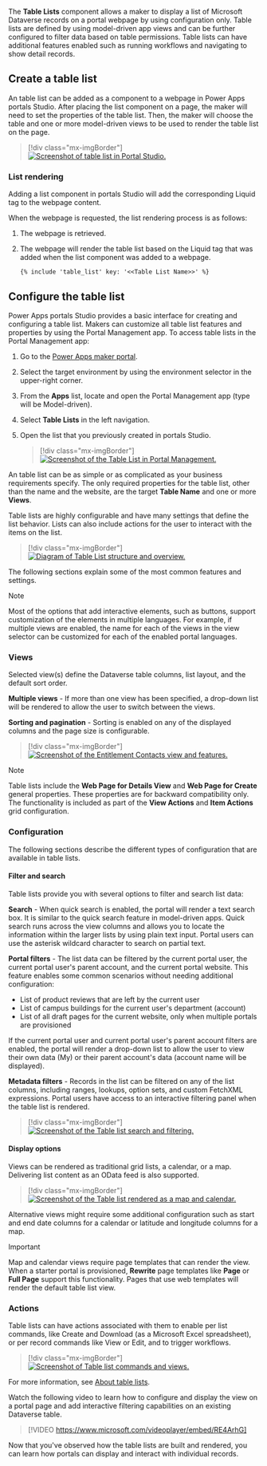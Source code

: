 The **Table Lists** component allows a maker to display a list of Microsoft Dataverse records on a portal webpage by using configuration only. Table lists are defined by using model-driven app views and can be further configured to filter data based on table permissions. Table lists can have additional features enabled such as running workflows and navigating to show detail records. 

## Create a table list 

An table list can be added as a component to a webpage in Power Apps portals Studio. After placing the list component on a page, the maker will need to set the properties of the table list. Then, the maker will choose the table and one or more model-driven views to be used to render the table list on the page.

> [!div class="mx-imgBorder"]
> [![Screenshot of table list in Portal Studio.](../media/2-entity-list-portal-studio-ss.png)](../media/2-entity-list-portal-studio-ss.png#lightbox)

### List rendering

Adding a list component in portals Studio will add the corresponding Liquid tag to the webpage content.

When the webpage is requested, the list rendering process is as follows:

1. The webpage is retrieved.
1. The webpage will render the table list based on the Liquid tag that was added when the list component was added to a webpage.

    ```twig
    {% include 'table_list' key: '<<Table List Name>>' %}
    ```

## Configure the table list

Power Apps portals Studio provides a basic interface for creating and configuring a table list. Makers can customize all table list features and properties by using the Portal Management app. To access table lists in the Portal Management app:

1. Go to the [Power Apps maker portal](https://make.powerapps.com/?azure-portal=true).
1. Select the target environment by using the environment selector in the upper-right corner.
1. From the **Apps** list, locate and open the Portal Management app (type will be Model-driven).
1. Select **Table Lists** in the left navigation.
1. Open the list that you previously created in portals Studio.

    > [!div class="mx-imgBorder"]
    > [![Screenshot of the Table List in Portal Management.](../media/2-list-portal-app-ssm.png)](../media/2-list-portal-app-ssm.png#lightbox)

An table list can be as simple or as complicated as your business requirements specify. The only required properties for the table list, other than the name and the website, are the target **Table Name** and one or more **Views**. 

Table lists are highly configurable and have many settings that define the list behavior. Lists can also include actions for the user to interact with the items on the list.

> [!div class="mx-imgBorder"]
> [![Diagram of Table List structure and overview.](../media/2-entity-list-overview-c.png)](../media/2-entity-list-overview-c.png#lightbox)

The following sections explain some of the most common features and settings. 

> [!NOTE]
> Most of the options that add interactive elements, such as buttons, support customization of the elements in multiple languages. For example, if multiple views are enabled, the name for each of the views in the view selector can be customized for each of the enabled portal languages.

### Views

Selected view(s) define the Dataverse table columns, list layout, and the default sort order. 

**Multiple views** - If more than one view has been specified, a drop-down list will be rendered to allow the user to switch between the views. 

**Sorting and pagination** - Sorting is enabled on any of the displayed columns and the page size is configurable.

> [!div class="mx-imgBorder"]
> [![Screenshot of the Entitlement Contacts view and features.](../media/2-entity-list-features-ssm.png)](../media/2-entity-list-features-ssm.png#lightbox)

> [!NOTE]
> Table lists include the **Web Page for Details View** and **Web Page for Create** general properties. These properties are for backward compatibility only. The functionality is included as part of the **View Actions** and **Item Actions** grid configuration.

### Configuration

The following sections describe the different types of configuration that are available in table lists.

#### Filter and search

Table lists provide you with several options to filter and search list data:

**Search** - When quick search is enabled, the portal will render a text search box. It is similar to the quick search feature in model-driven apps. Quick search runs across the view columns and allows you to locate the information within the larger lists by using plain text input. Portal users can use the asterisk wildcard character to search on partial text.

**Portal filters** - The list data can be filtered by the current portal user, the current portal user's parent account, and the current portal website. This feature enables some common scenarios without needing additional configuration:

- List of product reviews that are left by the current user
- List of campus buildings for the current user's department (account)
- List of all draft pages for the current website, only when multiple portals are provisioned 

If the current portal user and current portal user's parent account filters are enabled, the portal will render a drop-down list to allow the user to view their own data (My) or their parent account's data (account name will be displayed).

**Metadata filters** - Records in the list can be filtered on any of the list columns, including ranges, lookups, option sets, and custom FetchXML expressions. Portal users have access to an interactive filtering panel when the table list is rendered.

> [!div class="mx-imgBorder"]
> [![Screenshot of the Table list search and filtering.](../media/2-entity-list-features-filtering-ssm.png)](../media/2-entity-list-features-filtering-ssm.png#lightbox)

#### Display options

Views can be rendered as traditional grid lists, a calendar, or a map. Delivering list content as an OData feed is also supported. 

> [!div class="mx-imgBorder"]
> [![Screenshot of the Table list rendered as a map and calendar.](../media/2-entity-list-map-calendar-ss.png)](../media/2-entity-list-map-calendar-ss.png#lightbox)

Alternative views might require some additional configuration such as start and end date columns for a calendar or latitude and longitude columns for a map.

> [!IMPORTANT]
> Map and calendar views require page templates that can render the view. When a starter portal is provisioned, **Rewrite** page templates like **Page** or **Full Page** support this functionality. Pages that use web templates will render the default table list view.

### Actions

Table lists can have actions associated with them to enable per list commands, like Create and Download (as a Microsoft Excel spreadsheet), or per record commands like View or Edit, and to trigger workflows.

> [!div class="mx-imgBorder"]
> [![Screenshot of Table list commands and views.](../media/2-entity-list-features-commands-ssm.png)](../media/2-entity-list-features-commands-ssm.png#lightbox)

For more information, see [About table lists](https://docs.microsoft.com/powerapps/maker/portals/configure/entity-lists/?azure-portal=true).

Watch the following video to learn how to configure and display the view on a portal page and add interactive filtering capabilities on an existing Dataverse table.

> [!VIDEO https://www.microsoft.com/videoplayer/embed/RE4ArhG]

Now that you've observed how the table lists are built and rendered, you can learn how portals can display and interact with individual records.